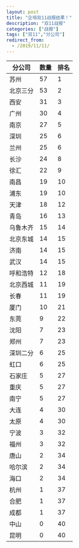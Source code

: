 ```yaml
---
layout: post
title: "企培双11战报结果！"
description: "双11战报"
categories: ["战报"]
tags: ["双11","分公司"]
redirect_from:
  - /2019/11/11/
---
```

|分公司|数量|排名|
| ------------|------------|------------|
|苏州|57|1|
|北京三分|53|2|
|西安|31|3|
|广州|30|4|
|南京|27|5|
|深圳|25|6|
|兰州|25|6|
|长沙|24|8|
|徐汇|22|9|
|南昌|19|10|
|浦东|19|10|
|天津|18|12|
|青岛|16|13|
|乌鲁木齐|15|14|
|北京东城|14|15|
|济南|14|15|
|武汉|14|15|
|呼和浩特|12|18|
|北京西城|11|19|
|长春|11|19|
|厦门|10|21|
|东莞|9|22|
|沈阳|7|23|
|郑州|7|23|
|深圳二分|6|25|
|虹口|6|25|
|石家庄|5|27|
|重庆|5|27|
|南宁|5|27|
|大连|4|30|
|太原|4|30|
|宁波|3|32|
|福州|3|32|
|唐山|2|34|
|哈尔滨|2|34|
|海口|2|34|
|杭州|1|37|
|合肥|1|37|
|成都|1|37|
|中山|0|40|
|昆明|0|40|


